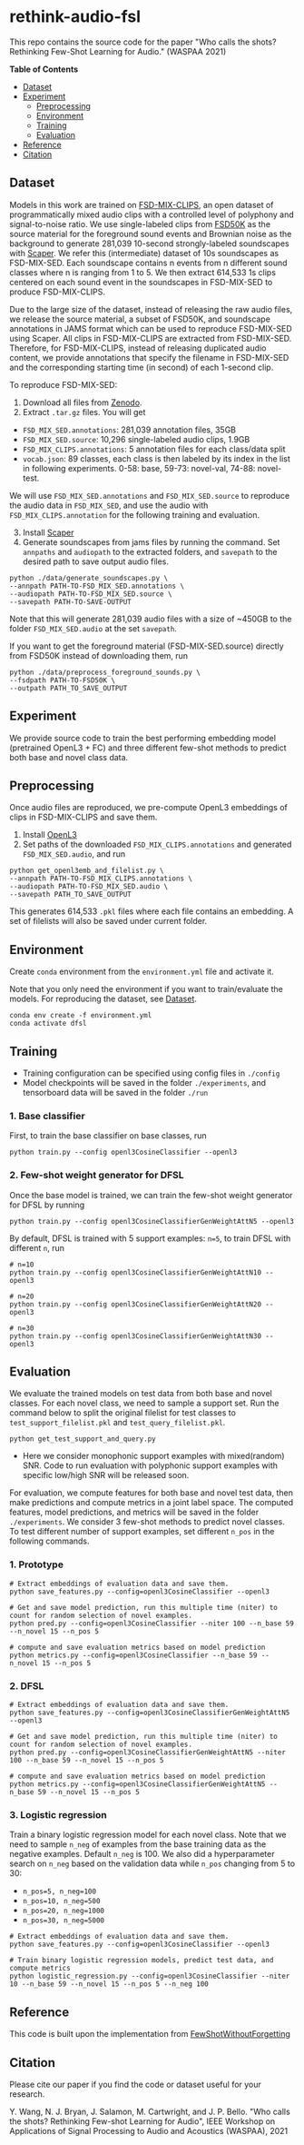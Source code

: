 # rethink-audio-fsl
This repo contains the source code for the paper "Who calls the shots? Rethinking Few-Shot Learning for Audio." (WASPAA 2021)

**Table of Contents**
- [Dataset](#dataset)
- [Experiment](#experiment)
  - [Preprocessing](#preprocessing)
  - [Environment](#environment)
  - [Training](#training)
  - [Evaluation](#evaluation)
- [Reference](#reference)
- [Citation](#citation)


## Dataset
Models in this work are trained on [FSD-MIX-CLIPS](https://zenodo.org/record/5574135#.YWyINEbMIWo), an open dataset of programmatically mixed audio clips with a controlled level of polyphony and signal-to-noise ratio. We use single-labeled clips from [FSD50K](https://zenodo.org/record/4060432#.YWyLAEbMIWo) as the source material for the foreground sound events and Brownian noise as the background to generate 281,039 10-second strongly-labeled soundscapes with [Scaper](https://github.com/justinsalamon). We refer this (intermediate) dataset of 10s soundscapes as FSD-MIX-SED. Each soundscape contains n events from n different sound classes where n is ranging from 1 to 5. We then extract 614,533 1s clips centered on each sound event in the soundscapes in FSD-MIX-SED to produce FSD-MIX-CLIPS. 

Due to the large size of the dataset, instead of releasing the raw audio files, we release the source material, a subset of FSD50K, and soundscape annotations in JAMS format which can be used to reproduce FSD-MIX-SED using Scaper. All clips in FSD-MIX-CLIPS are extracted from FSD-MIX-SED. Therefore, for FSD-MIX-CLIPS, instead of releasing duplicated audio content, we provide annotations that specify the filename in FSD-MIX-SED and the corresponding starting time (in second) of each 1-second clip.  

To reproduce FSD-MIX-SED:
1. Download all files from [Zenodo](https://zenodo.org/record/5574135#.YWyINEbMIWo).
2. Extract `.tar.gz` files. You will get
- `FSD_MIX_SED.annotations`:  281,039 annotation files, 35GB 
- `FSD_MIX_SED.source`: 10,296 single-labeled audio clips, 1.9GB
- `FSD_MIX_CLIPS.annotations`: 5 annotation files for each class/data split
- `vocab.json`: 89 classes, each class is then labeled by its index in the list in following experiments. 0-58: base, 59-73: novel-val, 74-88: novel-test. 

We will use `FSD_MIX_SED.annotations` and `FSD_MIX_SED.source` to reproduce the audio data in `FSD_MIX_SED`, and use the audio with `FSD_MIX_CLIPS.annotation` for the following training and evaluation.

3. Install [Scaper](https://github.com/justinsalamon)
4. Generate soundscapes from jams files by running the command. Set `annpaths` and `audiopath` to the extracted folders, and `savepath` to the desired path to save output audio files.
```
python ./data/generate_soundscapes.py \
--annpath PATH-TO-FSD_MIX_SED.annotations \
--audiopath PATH-TO-FSD_MIX_SED.source \
--savepath PATH-TO-SAVE-OUTPUT
```
Note that this will generate 281,039 audio files with a size of ~450GB to the folder `FSD_MIX_SED.audio` at the set `savepath`.

If you want to get the foreground material (FSD-MIX-SED.source) directly from FSD50K instead of downloading them, run
```
python ./data/preprocess_foreground_sounds.py \
--fsdpath PATH-TO-FSD50K \
--outpath PATH_TO_SAVE_OUTPUT
```

## Experiment
We provide source code to train the best performing embedding model (pretrained OpenL3 + FC) and three different few-shot methods to predict both base and novel class data.  


## Preprocessing
Once audio files are reproduced, we pre-compute OpenL3 embeddings of clips in FSD-MIX-CLIPS and save them.
1. Install [OpenL3](https://github.com/marl/openl3)
2. Set paths of the downloaded `FSD_MIX_CLIPS.annotations` and generated `FSD_MIX_SED.audio`, and run 
```
python get_openl3emb_and_filelist.py \
--annpath PATH-TO-FSD_MIX_CLIPS.annotations \
--audiopath PATH-TO-FSD_MIX_SED.audio \
--savepath PATH_TO_SAVE_OUTPUT
```
This generates 614,533 `.pkl` files where each file contains an embedding. A set of filelists will also be saved under current folder.


## Environment
Create `conda` environment from the `environment.yml` file and activate it. 

Note that you only need the environment if you want to train/evaluate the models. For reproducing the dataset, see [Dataset](#dataset).   
```
conda env create -f environment.yml
conda activate dfsl
```

## Training
- Training configuration can be specified using config files in `./config`
- Model checkpoints will be saved in the folder `./experiments`, and tensorboard data will be saved in the folder `./run`

### 1. Base classifier
First, to train the base classifier on base classes, run
```
python train.py --config openl3CosineClassifier --openl3
```

### 2. Few-shot weight generator for DFSL
Once the base model is trained, we can train the few-shot weight generator for DFSL by running
```
python train.py --config openl3CosineClassifierGenWeightAttN5 --openl3
```

By default, DFSL is trained with 5 support examples: `n=5`, to train DFSL with different `n`, run
```
# n=10
python train.py --config openl3CosineClassifierGenWeightAttN10 --openl3

# n=20
python train.py --config openl3CosineClassifierGenWeightAttN20 --openl3

# n=30
python train.py --config openl3CosineClassifierGenWeightAttN30 --openl3

```

## Evaluation
We evaluate the trained models on test data from both base and novel classes. For each novel class, we need to sample a support set. Run the command below to split the original filelist for test classes to `test_support_filelist.pkl` and `test_query_filelist.pkl`. 
```
python get_test_support_and_query.py
```
- Here we consider monophonic support examples with mixed(random) SNR. Code to run evaluation with polyphonic support examples with specific low/high SNR will be released soon. 

For evaluation, we compute features for both base and novel test data, then make predictions and compute metrics in a joint label space. The computed features, model predictions, and metrics will be saved in the folder `./experiments`. We consider 3 few-shot methods to predict novel classes. To test different number of support examples, set different `n_pos` in the following commands.

### 1. Prototype
```
# Extract embeddings of evaluation data and save them.
python save_features.py --config=openl3CosineClassifier --openl3

# Get and save model prediction, run this multiple time (niter) to count for random selection of novel examples.
python pred.py --config=openl3CosineClassifier --niter 100 --n_base 59 --n_novel 15 --n_pos 5

# compute and save evaluation metrics based on model prediction
python metrics.py --config=openl3CosineClassifier --n_base 59 --n_novel 15 --n_pos 5
```

### 2. DFSL
```
# Extract embeddings of evaluation data and save them.
python save_features.py --config=openl3CosineClassifierGenWeightAttN5 --openl3

# Get and save model prediction, run this multiple time (niter) to count for random selection of novel examples.
python pred.py --config=openl3CosineClassifierGenWeightAttN5 --niter 100 --n_base 59 --n_novel 15 --n_pos 5

# compute and save evaluation metrics based on model prediction
python metrics.py --config=openl3CosineClassifierGenWeightAttN5 --n_base 59 --n_novel 15 --n_pos 5
```

### 3. Logistic regression
Train a binary logistic regression model for each novel class. Note that we need to sample `n_neg` of examples from the base training data as the negative examples. Default `n_neg` is 100. We also did a hyperparameter search on `n_neg` based on the validation data while `n_pos` changing from 5 to 30:
- `n_pos=5, n_neg=100`
- `n_pos=10, n_neg=500`
- `n_pos=20, n_neg=1000`
- `n_pos=30, n_neg=5000`

```
# Extract embeddings of evaluation data and save them.
python save_features.py --config=openl3CosineClassifier --openl3

# Train binary logistic regression models, predict test data, and compute metrics
python logistic_regression.py --config=openl3CosineClassifier --niter 10 --n_base 59 --n_novel 15 --n_pos 5 --n_neg 100
```

## Reference
This code is built upon the implementation from [FewShotWithoutForgetting](https://github.com/gidariss/FewShotWithoutForgetting)

## Citation
Please cite our paper if you find the code or dataset useful for your research.

Y. Wang, N. J. Bryan, J. Salamon, M. Cartwright, and J. P. Bello. "Who calls the shots? Rethinking Few-shot Learning for Audio", IEEE Workshop on Applications of Signal Processing to Audio and Acoustics (WASPAA), 2021


